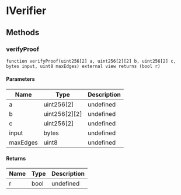 # IVerifier









## Methods

### verifyProof

```solidity
function verifyProof(uint256[2] a, uint256[2][2] b, uint256[2] c, bytes input, uint8 maxEdges) external view returns (bool r)
```





#### Parameters

| Name | Type | Description |
|---|---|---|
| a | uint256[2] | undefined
| b | uint256[2][2] | undefined
| c | uint256[2] | undefined
| input | bytes | undefined
| maxEdges | uint8 | undefined

#### Returns

| Name | Type | Description |
|---|---|---|
| r | bool | undefined




